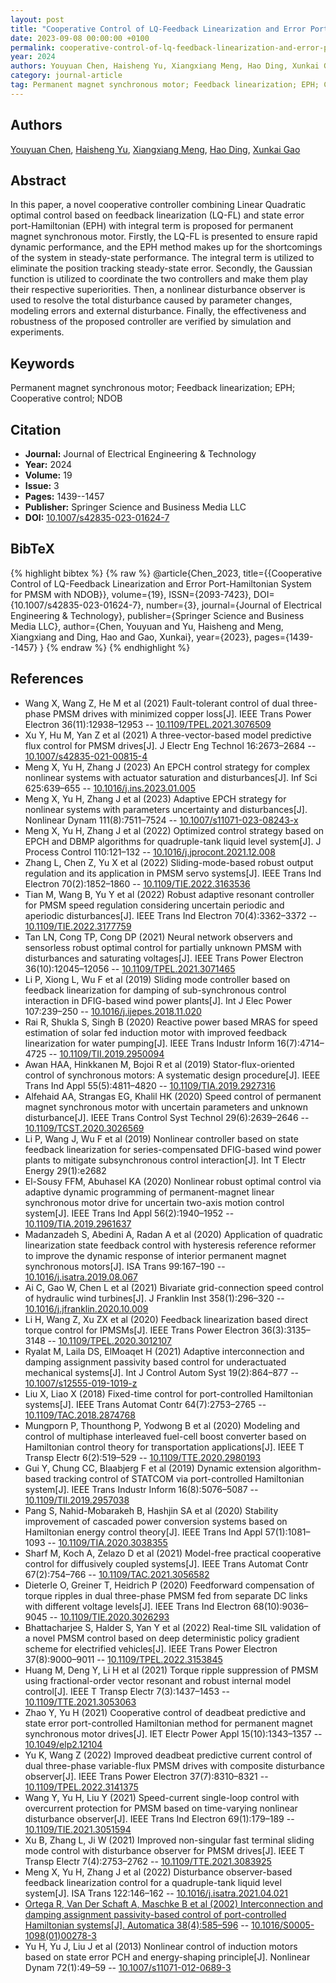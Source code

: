 ```yaml
---
layout: post
title: "Cooperative Control of LQ-Feedback Linearization and Error Port-Hamiltonian System for PMSM with NDOB"
date: 2023-09-08 00:00:00 +0100
permalink: cooperative-control-of-lq-feedback-linearization-and-error-port-hamiltonian-system-for-pmsm-with-ndob
year: 2024
authors: Youyuan Chen, Haisheng Yu, Xiangxiang Meng, Hao Ding, Xunkai Gao
category: journal-article
tag: Permanent magnet synchronous motor; Feedback linearization; EPH; Cooperative control; NDOB
---
```

 
## Authors
[Youyuan Chen](authors/youyuan-chen), [Haisheng Yu](authors/haisheng-yu), [Xiangxiang Meng](authors/xiangxiang-meng), [Hao Ding](authors/hao-ding), [Xunkai Gao](authors/xunkai-gao)
 
## Abstract
In this paper, a novel cooperative controller combining Linear Quadratic optimal control based on feedback linearization (LQ-FL) and state error port-Hamiltonian (EPH) with integral term is proposed for permanent magnet synchronous motor. Firstly, the LQ-FL is presented to ensure rapid dynamic performance, and the EPH method makes up for the shortcomings of the system in steady-state performance. The integral term is utilized to eliminate the position tracking steady-state error. Secondly, the Gaussian function is utilized to coordinate the two controllers and make them play their respective superiorities. Then, a nonlinear disturbance observer is used to resolve the total disturbance caused by parameter changes, modeling errors and external disturbance. Finally, the effectiveness and robustness of the proposed controller are verified by simulation and experiments.
 
## Keywords
Permanent magnet synchronous motor; Feedback linearization; EPH; Cooperative control; NDOB
 
## Citation
- **Journal:** Journal of Electrical Engineering &amp; Technology
- **Year:** 2024
- **Volume:** 19
- **Issue:** 3
- **Pages:** 1439--1457
- **Publisher:** Springer Science and Business Media LLC
- **DOI:** [10.1007/s42835-023-01624-7](https://doi.org/10.1007/s42835-023-01624-7)
 
## BibTeX
{% highlight bibtex %}
{% raw %}
@article{Chen_2023,
  title={{Cooperative Control of LQ-Feedback Linearization and Error Port-Hamiltonian System for PMSM with NDOB}},
  volume={19},
  ISSN={2093-7423},
  DOI={10.1007/s42835-023-01624-7},
  number={3},
  journal={Journal of Electrical Engineering &amp; Technology},
  publisher={Springer Science and Business Media LLC},
  author={Chen, Youyuan and Yu, Haisheng and Meng, Xiangxiang and Ding, Hao and Gao, Xunkai},
  year={2023},
  pages={1439--1457}
}
{% endraw %}
{% endhighlight %}
 
## References
- Wang X, Wang Z, He M et al (2021) Fault-tolerant control of dual three-phase PMSM drives with minimized copper loss[J]. IEEE Trans Power Electron 36(11):12938–12953 -- [10.1109/TPEL.2021.3076509](https://doi.org/10.1109/TPEL.2021.3076509)
- Xu Y, Hu M, Yan Z et al (2021) A three-vector-based model predictive flux control for PMSM drives[J]. J Electr Eng Technol 16:2673–2684 -- [10.1007/s42835-021-00815-4](https://doi.org/10.1007/s42835-021-00815-4)
- Meng X, Yu H, Zhang J (2023) An EPCH control strategy for complex nonlinear systems with actuator saturation and disturbances[J]. Inf Sci 625:639–655 -- [10.1016/j.ins.2023.01.005](https://doi.org/10.1016/j.ins.2023.01.005)
- Meng X, Yu H, Zhang J et al (2023) Adaptive EPCH strategy for nonlinear systems with parameters uncertainty and disturbances[J]. Nonlinear Dynam 111(8):7511–7524 -- [10.1007/s11071-023-08243-x](https://doi.org/10.1007/s11071-023-08243-x)
- Meng X, Yu H, Zhang J et al (2022) Optimized control strategy based on EPCH and DBMP algorithms for quadruple-tank liquid level system[J]. J Process Control 110:121–132 -- [10.1016/j.jprocont.2021.12.008](https://doi.org/10.1016/j.jprocont.2021.12.008)
- Zhang L, Chen Z, Yu X et al (2022) Sliding-mode-based robust output regulation and its application in PMSM servo systems[J]. IEEE Trans Ind Electron 70(2):1852–1860 -- [10.1109/TIE.2022.3163536](https://doi.org/10.1109/TIE.2022.3163536)
- Tian M, Wang B, Yu Y et al (2022) Robust adaptive resonant controller for PMSM speed regulation considering uncertain periodic and aperiodic disturbances[J]. IEEE Trans Ind Electron 70(4):3362–3372 -- [10.1109/TIE.2022.3177759](https://doi.org/10.1109/TIE.2022.3177759)
- Tan LN, Cong TP, Cong DP (2021) Neural network observers and sensorless robust optimal control for partially unknown PMSM with disturbances and saturating voltages[J]. IEEE Trans Power Electron 36(10):12045–12056 -- [10.1109/TPEL.2021.3071465](https://doi.org/10.1109/TPEL.2021.3071465)
- Li P, Xiong L, Wu F et al (2019) Sliding mode controller based on feedback linearization for damping of sub-synchronous control interaction in DFIG-based wind power plants[J]. Int J Elec Power 107:239–250 -- [10.1016/j.ijepes.2018.11.020](https://doi.org/10.1016/j.ijepes.2018.11.020)
- Rai R, Shukla S, Singh B (2020) Reactive power based MRAS for speed estimation of solar fed induction motor with improved feedback linearization for water pumping[J]. IEEE Trans Industr Inform 16(7):4714–4725 -- [10.1109/TII.2019.2950094](https://doi.org/10.1109/TII.2019.2950094)
- Awan HAA, Hinkkanen M, Bojoi R et al (2019) Stator-flux-oriented control of synchronous motors: A systematic design procedure[J]. IEEE Trans Ind Appl 55(5):4811–4820 -- [10.1109/TIA.2019.2927316](https://doi.org/10.1109/TIA.2019.2927316)
- Alfehaid AA, Strangas EG, Khalil HK (2020) Speed control of permanent magnet synchronous motor with uncertain parameters and unknown disturbance[J]. IEEE Trans Control Syst Technol 29(6):2639–2646 -- [10.1109/TCST.2020.3026569](https://doi.org/10.1109/TCST.2020.3026569)
- Li P, Wang J, Wu F et al (2019) Nonlinear controller based on state feedback linearization for series-compensated DFIG-based wind power plants to mitigate subsynchronous control interaction[J]. Int T Electr Energy 29(1):e2682
- El-Sousy FFM, Abuhasel KA (2020) Nonlinear robust optimal control via adaptive dynamic programming of permanent-magnet linear synchronous motor drive for uncertain two-axis motion control system[J]. IEEE Trans Ind Appl 56(2):1940–1952 -- [10.1109/TIA.2019.2961637](https://doi.org/10.1109/TIA.2019.2961637)
- Madanzadeh S, Abedini A, Radan A et al (2020) Application of quadratic linearization state feedback control with hysteresis reference reformer to improve the dynamic response of interior permanent magnet synchronous motors[J]. ISA Trans 99:167–190 -- [10.1016/j.isatra.2019.08.067](https://doi.org/10.1016/j.isatra.2019.08.067)
- Ai C, Gao W, Chen L et al (2021) Bivariate grid-connection speed control of hydraulic wind turbines[J]. J Franklin Inst 358(1):296–320 -- [10.1016/j.jfranklin.2020.10.009](https://doi.org/10.1016/j.jfranklin.2020.10.009)
- Li H, Wang Z, Xu ZX et al (2020) Feedback linearization based direct torque control for IPMSMs[J]. IEEE Trans Power Electron 36(3):3135–3148 -- [10.1109/TPEL.2020.3012107](https://doi.org/10.1109/TPEL.2020.3012107)
- Ryalat M, Laila DS, ElMoaqet H (2021) Adaptive interconnection and damping assignment passivity based control for underactuated mechanical systems[J]. Int J Control Autom Syst 19(2):864–877 -- [10.1007/s12555-019-1019-z](https://doi.org/10.1007/s12555-019-1019-z)
- Liu X, Liao X (2018) Fixed-time control for port-controlled Hamiltonian systems[J]. IEEE Trans Automat Contr 64(7):2753–2765 -- [10.1109/TAC.2018.2874768](https://doi.org/10.1109/TAC.2018.2874768)
- Mungporn P, Thounthong P, Yodwong B et al (2020) Modeling and control of multiphase interleaved fuel-cell boost converter based on Hamiltonian control theory for transportation applications[J]. IEEE T Transp Electr 6(2):519–529 -- [10.1109/TTE.2020.2980193](https://doi.org/10.1109/TTE.2020.2980193)
- Gui Y, Chung CC, Blaabjerg F et al (2019) Dynamic extension algorithm-based tracking control of STATCOM via port-controlled Hamiltonian system[J]. IEEE Trans Industr Inform 16(8):5076–5087 -- [10.1109/TII.2019.2957038](https://doi.org/10.1109/TII.2019.2957038)
- Pang S, Nahid-Mobarakeh B, Hashjin SA et al (2020) Stability improvement of cascaded power conversion systems based on Hamiltonian energy control theory[J]. IEEE Trans Ind Appl 57(1):1081–1093 -- [10.1109/TIA.2020.3038355](https://doi.org/10.1109/TIA.2020.3038355)
- Sharf M, Koch A, Zelazo D et al (2021) Model-free practical cooperative control for diffusively coupled systems[J]. IEEE Trans Automat Contr 67(2):754–766 -- [10.1109/TAC.2021.3056582](https://doi.org/10.1109/TAC.2021.3056582)
- Dieterle O, Greiner T, Heidrich P (2020) Feedforward compensation of torque ripples in dual three-phase PMSM fed from separate DC links with different voltage levels[J]. IEEE Trans Ind Electron 68(10):9036–9045 -- [10.1109/TIE.2020.3026293](https://doi.org/10.1109/TIE.2020.3026293)
- Bhattacharjee S, Halder S, Yan Y et al (2022) Real-time SIL validation of a novel PMSM control based on deep deterministic policy gradient scheme for electrified vehicles[J]. IEEE Trans Power Electron 37(8):9000–9011 -- [10.1109/TPEL.2022.3153845](https://doi.org/10.1109/TPEL.2022.3153845)
- Huang M, Deng Y, Li H et al (2021) Torque ripple suppression of PMSM using fractional-order vector resonant and robust internal model control[J]. IEEE T Transp Electr 7(3):1437–1453 -- [10.1109/TTE.2021.3053063](https://doi.org/10.1109/TTE.2021.3053063)
- Zhao Y, Yu H (2021) Cooperative control of deadbeat predictive and state error port-controlled Hamiltonian method for permanent magnet synchronous motor drives[J]. IET Electr Power Appl 15(10):1343–1357 -- [10.1049/elp2.12104](https://doi.org/10.1049/elp2.12104)
- Yu K, Wang Z (2022) Improved deadbeat predictive current control of dual three-phase variable-flux PMSM drives with composite disturbance observer[J]. IEEE Trans Power Electron 37(7):8310–8321 -- [10.1109/TPEL.2022.3141375](https://doi.org/10.1109/TPEL.2022.3141375)
- Wang Y, Yu H, Liu Y (2021) Speed-current single-loop control with overcurrent protection for PMSM based on time-varying nonlinear disturbance observer[J]. IEEE Trans Ind Electron 69(1):179–189 -- [10.1109/TIE.2021.3051594](https://doi.org/10.1109/TIE.2021.3051594)
- Xu B, Zhang L, Ji W (2021) Improved non-singular fast terminal sliding mode control with disturbance observer for PMSM drives[J]. IEEE T Transp Electr 7(4):2753–2762 -- [10.1109/TTE.2021.3083925](https://doi.org/10.1109/TTE.2021.3083925)
- Meng X, Yu H, Zhang J et al (2022) Disturbance observer-based feedback linearization control for a quadruple-tank liquid level system[J]. ISA Trans 122:146–162 -- [10.1016/j.isatra.2021.04.021](https://doi.org/10.1016/j.isatra.2021.04.021)
- [Ortega R, Van Der Schaft A, Maschke B et al (2002) Interconnection and damping assignment passivity-based control of port-controlled Hamiltonian systems[J]. Automatica 38(4):585–596](interconnection-and-damping-assignment-passivity-based-control-of-port-controlled-hamiltonian-systems) -- [10.1016/S0005-1098(01)00278-3](https://doi.org/10.1016/S0005-1098(01)00278-3)
- Yu H, Yu J, Liu J et al (2013) Nonlinear control of induction motors based on state error PCH and energy-shaping principle[J]. Nonlinear Dynam 72(1):49–59 -- [10.1007/s11071-012-0689-3](https://doi.org/10.1007/s11071-012-0689-3)

